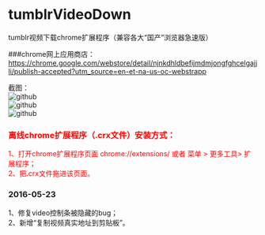 # tumblrVideoDown
tumblr视频下载chrome扩展程序（兼容各大“国产”浏览器急速版）

###chrome网上应用商店：
https://chrome.google.com/webstore/detail/njnkdhldbefijmdmjongfghcelgajjli/publish-accepted?utm_source=en-et-na-us-oc-webstrapp

截图： <br />
![github](https://raw.githubusercontent.com/unclehking/tumblrVideoDown/master/screenshot/1.webp "github")  
![github](https://raw.githubusercontent.com/unclehking/tumblrVideoDown/master/screenshot/2.webp "github")  
![github](https://raw.githubusercontent.com/unclehking/tumblrVideoDown/master/screenshot/4.webp "github")  
<font color=red>
### 离线chrome扩展程序（.crx文件）安装方式：
 <div>1、打开chrome扩展程序页面 chrome://extensions/ 或者 菜单 > 更多工具> 扩展程序；</div>
 <div>2、把.crx文件拖进该页面。</div>
 </font>

### 2016-05-23
<div>1、修复video控制条被隐藏的bug； </div>
<div>2、新增“复制视频真实地址到剪贴板”。</div>
